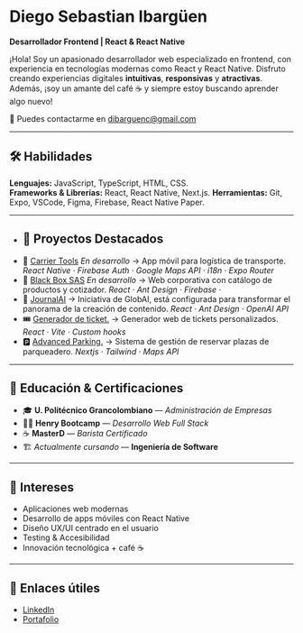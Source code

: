 # Diego Sebastian Ibargüen
**Desarrollador Frontend | React & React Native**

¡Hola! Soy un apasionado desarrollador web especializado en frontend, con experiencia en tecnologías modernas como React y React Native. Disfruto creando experiencias digitales **intuitivas**, **responsivas** y **atractivas**.  
Además, ¡soy un amante del café ☕ y siempre estoy buscando aprender algo nuevo!

📩  Puedes contactarme en [dibarguenc@gmail.com](mailto:dibarguenc@gmail.com)

---

## 🛠️ Habilidades 

**Lenguajes:** JavaScript, TypeScript, HTML, CSS.  
**Frameworks & Librerías:** React, React Native, Next.js.
**Herramientas:** Git, Expo, VSCode, Figma, Firebase, React Native Paper.

---

- ## 🚀 Proyectos Destacados
- 🔧 [Carrier Tools](https://carrier-tools.com/)  _En desarrollo_ → App móvil para logística de transporte. _React Native · Firebase Auth · Google Maps API · i18n · Expo Router_
- 🧰 [Black Box SAS](https://blackbox-sas.vercel.app/) _En desarrollo_ → Web corporativa con catálogo de productos y cotizador. _React · Ant Design · Firebase ·_
- 📓 [JournalAI](https://journalai.pro/) → Iniciativa de GlobAI, está configurada para transformar el panorama de la creación de contenido. _React · Ant Design · OpenAI API_
- 🎟️ [Generador de ticket.](https://ticket-generator-dsic.vercel.app/) → Generador web de tickets personalizados. _React · Vite · Custom hooks_
- 🅿️ [Advanced Parking.](https://advanced-parking.vercel.app/) → Sistema de gestión de reservar plazas de parqueadero. _Nextjs · Tailwind · Maps API_

---

## 📜 Educación & Certificaciones

- 🎓 **U. Politécnico Grancolombiano** — *Administración de Empresas*  
- 👨‍💻 **Henry Bootcamp** — *Desarrollo Web Full Stack*  
- ☕ **MasterD** — *Barista Certificado*  
- 🏗️ *Actualmente cursando* — **Ingeniería de Software**

---

## 🎯 Intereses

- Aplicaciones web modernas  
- Desarrollo de apps móviles con React Native  
- Diseño UX/UI centrado en el usuario  
- Testing & Accesibilidad  
- Innovación tecnológica + café ☕

---

## 📎 Enlaces útiles

- [LinkedIn](https://www.linkedin.com/in/sebastianibarguen/)
- [Portafolio](https://sebastian-ibarguen.vercel.app/)
